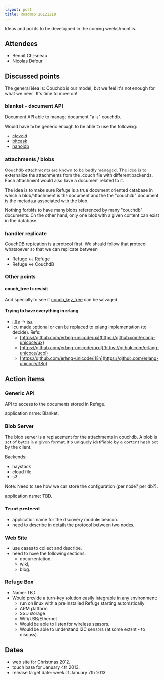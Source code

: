 ```yaml
---
layout: post
title: Roadmap 20121218
---
```


Ideas and points to be developped in the coming weeks/months.

## Attendees

+ Benoît Chesneau
+ Nicolas Dufour

## Discussed points

The general idea is: Couchdb is our model, but we feel it's not enough for what we need. It's time to move on!

### blanket - document API

Document API able to manage document "a la" couchdb.

Would have to be generic enough to be able to use the following:

+ [eleveld](https://github.com/basho/eleveldb)
+ [bitcask](https://github.com/basho/bitcask)
+ [hanoidb](https://github.com/krestenkrab/hanoidb)

### attachments / blobs

Couchdb attachments are known to be badly managed.
The idea is to externalize the attachments from the .couch file with different backends.
Each attachment would also have a document related to it.

The idea is to make sure Refuge is a true document oriented database in which a blob/attachment is the document and the the "couchdb" document is the metadata associated with the blob.

Nothing forbids to have many blobs referenced by many "couchdb" documents. On the other hand, only one blob with a given content can exist in the database.

### handler replicate

CouchDB replication is a protocol first.
We should follow that protocol whatsoever so that we can replicate between:

+ Refuge <-> Refuge
+ Refuge <-> CouchdB

### Other points

#### couch_tree to revisit

And specially to see if [couch_key_tree](https://github.com/benoitc/couchdb/blob/master/src/couchdb/couch_key_tree.erl) can be salvaged. 

#### Trying to have everything in erlang

+ [jiffy](https://github.com/refuge/jiffy) -> [jsx](https://github.com/talentdeficit/jsx).
+ icu made optional or can be replaced to erlang implementation (to decide). Refs:
  + [https://github.com/erlang-unicode/ux](https://github.com/erlang-unicode/ux)
  + [https://github.com/erlang-unicode/ucol](https://github.com/erlang-unicode/ucol)
  + [https://github.com/erlang-unicode/i18n](https://github.com/erlang-unicode/i18n)

## Action items

### Generic API

API to access to the documents stored in Refuge.

application name: Blanket.

### Blob Server

The blob server is a replacement for the attachments in couchdb.
A blob is set of bytes in a given format.
It's uniquely idetifiable by a content hash set by the client.

Backends:

+ haystack
+ cloud file
+ s3

Note: Need to see how we can store the configuration (per node? per db?).

application name: TBD.

### Trust protocol

+ application name for the discovery module: beacon.
+ need to describe in details the protocol between two nodes.

	
### Web Site

+ use cases to collect and describe.
+ need to have the following sections:
  + documentation,
  + wiki,
  + blog.

### Refuge Box

+ Name: TBD.
+ Would provide a turn-key solution easily integrable in any environment:
  + run on linux with a pre-installed Refuge starting automatically
  + ARM platform
  + SSD storage
  + Wifi/USB/Ethernet
  + Would be able to listen for wireless sensors.
  + Would be able to understand I2C sensors (at some extent - to discuss).


## Dates

+ web site for Christmas 2012.
+ touch base for January 4th 2013.
+ release target date: week of January 7th 2013

